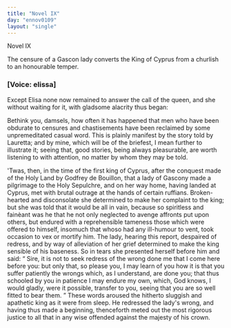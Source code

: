 ```yaml
---
title: "Novel IX"
day: "ennov0109"
layout: "single"
---
```

<html>
 <head>
 </head>
 <body>
  <div id="nov0109" type="novella" who="elissa">
   <head>
    Novel IX
   </head>
   <argument>
    <p>
     <milestone id="p01090001"/>
     The censure of a Gascon lady converts the King of
	Cyprus from a churlish to an honourable temper.
    </p>
   </argument>
   <p>
    <h3>
     [Voice: elissa]
    </h3>
   </p>
   <div3 type="commentary" who="author">
    <p>
     <milestone id="p01090002"/>
     <!--(sc)-->
     Except
     <!--(/sc)-->
     Elisa none now remained to answer the call of the
      queen, and she without waiting for it, with gladsome alacrity thus
      began:
    </p>
   </div3>
   <div3 type="commentary" who="elissa">
    <p>
     <milestone id="p01090003"/>
     Bethink you, damsels, how often it has happened that men who
      have been obdurate to censures and chastisements have been reclaimed
      by some unpremeditated casual word. This is plainly manifest
      by the story told by Lauretta; and by mine, which will be of the
      briefest, I mean further to illustrate it; seeing that, good stories,
      being always pleasurable, are worth listening to with attention, no
      matter by whom they may be told.
    </p>
   </div3>
   <p>
    <milestone id="p01090004"/>
    'Twas, then, in the time of the first king of Cyprus, after the
      conquest made of the Holy Land by Godfrey de Bouillon, that a
      lady of Gascony made a pilgrimage to the Holy Sepulchre, and on
      her way home, having landed at Cyprus, met with brutal outrage
      at the hands of certain ruffians.
    <milestone id="p01090005"/>
    Broken-hearted and disconsolate
      she determined to make her complaint to the king; but she was told
      that it would be all in vain, because so spiritless and
    <!--(i)-->
    fain&egrave;ant
    <!--(/i)-->
    was he that he not only neglected to avenge affronts put upon others, but
      endured with a reprehensible tameness those which were offered
      to himself, insomuch that whoso had any ill-humour to vent, took
      occasion to vex or mortify him.
    <milestone id="p01090006"/>
    The lady, hearing this report,
      despaired of redress, and by way of alleviation of her grief determined
      to make the king sensible of his baseness. So in tears she presented
      herself before him and said:
    <q direct="unspecified">
     Sire, it is not to seek redress of the
	wrong done me that I come here before you: but only that, so please
	you, I may learn of you how it is that you suffer patiently the wrongs
     <pb n="60"/>
     which, as I understand, are done you; that thus schooled by you in
	patience I may endure my own, which, God knows, I would gladly,
	were it possible, transfer to you, seeing that you are so well fitted to
	bear them.
    </q>
    <milestone id="p01090007"/>
    These words aroused the hitherto sluggish and apathetic
      king as it were from sleep. He redressed the lady's wrong, and having
      thus made a beginning, thenceforth meted out the most rigorous
      justice to all that in any wise offended against the majesty of his
      crown.
   </p>
  </div>
 </body>
</html>